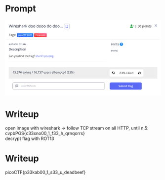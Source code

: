 <h1>
  Prompt
</h1>

![alt text](prompt.png)

<h1>
  Writeup
</h1>

open image with wireshark ->
follow TCP stream on all HTTP, until n.5: cvpbPGS{c33xno00_1_f33_h_qrnqorrs}<br>
decrypt flag with ROT13

<h1>
  Writeup
</h1>

picoCTF{p33kab00_1_s33_u_deadbeef}

